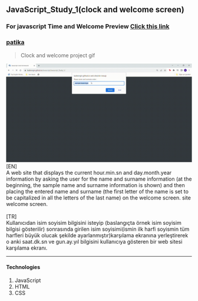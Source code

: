 ## JavaScript_Study_1(clock and welcome screen)
### For javascript Time and Welcome Preview [Click this link](https://kaderergin.github.io/JavaScript/Javascript_Study_1/) 

### [patika](https://academy.patika.dev/tr/profile)

>Clock and welcome project gif

![JavaScript Time and Greeting](https://github.com/KaderErgin/Javascript/blob/master/Javascript_Study_1/img/Javascript-clock-study.gif)
[EN]<br>
A web site that displays the current hour.min.sn and day.month.year information by asking the user for the name and surname information (at the beginning, the sample name and surname information is shown) and then placing the entered name and surname (the first letter of the name is set to be capitalized in all the letters of the last name) on the welcome screen. site welcome screen.
<br>
<br>
[TR]<br>
Kullanıcıdan isim soyisim bilgisini isteyip (baslangıçta örnek isim soyisim bilgisi gösterilir) sonrasında girilen isim soyisimi(ismin ilk harfi soyismin tüm harfleri büyük olucak şekilde ayarlanmıştır)karşılama ekranına yerleştirerek o anki saat.dk.sn ve gun.ay.yıl bilgisini kullanıcıya gösteren bir web sitesi karşılama ekranı.

<hr>

#### Technologies
1. JavaScript
1. HTML
1. CSS



